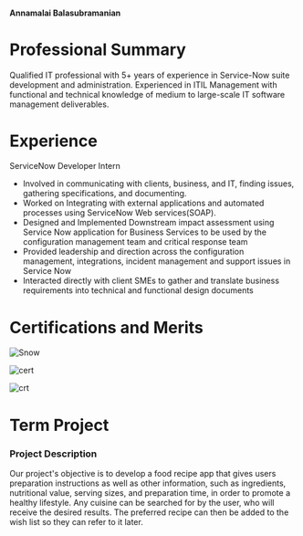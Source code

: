 #### Annamalai Balasubramanian

# Professional Summary

Qualified IT professional with 5+ years of experience in Service-Now suite development and administration. Experienced in ITIL Management with functional and technical knowledge of medium to large-scale IT software management deliverables.

# Experience

ServiceNow Developer Intern

- Involved in communicating with clients, business, and IT, finding issues, gathering specifications, and documenting.
- Worked on Integrating with external applications and automated processes using ServiceNow Web services(SOAP).
- Designed and Implemented Downstream impact assessment using Service Now application for Business Services to be used by the configuration management team and critical response team
- Provided leadership and direction across the configuration management, integrations, incident management and support issues in Service Now
- Interacted directly with client SMEs to gather and translate business requirements into technical and functional design documents

# Certifications and Merits

![Snow](https://www.quantumversity.com/wp-content/uploads/2020/11/CSA.jpg)

![cert](https://4.bp.blogspot.com/-YSmePJghvB4/XA_8bI9MKrI/AAAAAAAAylE/zEzeIeriH3wxlknPjzIcQLiBXp-NICeoQCLcBGAs/w1200-h630-p-k-no-nu/CIS%2B-ITSM.jpg)

![crt](https://4.bp.blogspot.com/-MaOKkgwsn0g/XA_5UGMmO1I/AAAAAAAAyk4/8ggpiUXX3IoV0I226ekWjsM0mE4Gade_QCLcBGAs/s640/CSA.jpg)


# Term Project 

### Project Description

Our project's objective is to develop a food recipe app that gives users preparation instructions as well as other information, such as ingredients, nutritional value, serving sizes, and preparation time, in order to promote a healthy lifestyle. Any cuisine can be searched for by the user, who will receive the desired results. The preferred recipe can then be added to the wish list so they can refer to it later.


